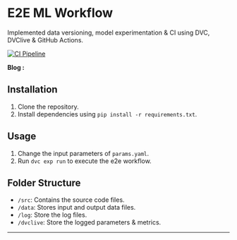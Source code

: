 E2E ML Workflow
==============================

Implemented data versioning, model experimentation & CI using DVC, DVClive & GitHub Actions.

[![CI Pipeline](https://github.com/ronylpatil/creditcard-dvc/actions/workflows/ci.yaml/badge.svg?branch=main)](https://github.com/ronylpatil/creditcard-dvc/actions/workflows/ci.yaml)

**Blog :** 

## Installation

1. Clone the repository.
2. Install dependencies using `pip install -r requirements.txt`.

## Usage

1. Change the input parameters of `params.yaml`.
2. Run `dvc exp run` to execute the e2e workflow.
 
## Folder Structure

- `/src`: Contains the source code files.
- `/data`: Stores input and output data files.
- `/log`: Store the log files.
- `/dvclive`: Store the logged parameters & metrics. 


--------
